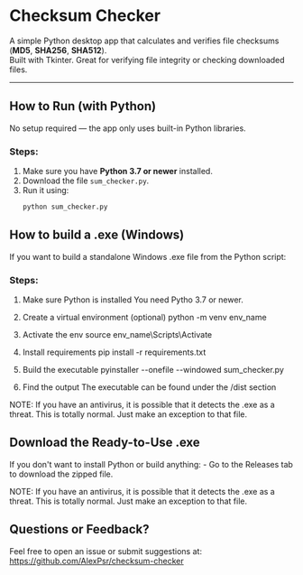 # Checksum Checker

A simple Python desktop app that calculates and verifies file checksums (**MD5**, **SHA256**, **SHA512**).  
Built with Tkinter. Great for verifying file integrity or checking downloaded files.

---

## How to Run (with Python)

No setup required — the app only uses built-in Python libraries.

### Steps:

1. Make sure you have **Python 3.7 or newer** installed.
2. Download the file `sum_checker.py`.
3. Run it using:
   ```bash
   python sum_checker.py

## How to build a .exe (Windows)

If you want to build a standalone Windows .exe file from the Python script:

 ### Steps:

1. Make sure Python is installed
   You need Pytho 3.7 or newer.
   
3. Create a virtual environment (optional)
   python -m venv env_name
4. Activate the env
  source env_name\Scripts\Activate
5. Install requirements
   pip install -r requirements.txt
6. Build the executable
   pyinstaller --onefile --windowed sum_checker.py
7. Find the output
   The executable can be found under the /dist section

NOTE: If you have an antivirus, it is possible that it detects the .exe as a threat.
      This is totally normal. Just make an exception to that file.


## Download the Ready-to-Use .exe

If you don't want to install Python or build anything:
    - Go to the Releases tab to download the zipped file.

NOTE: If you have an antivirus, it is possible that it detects the .exe as a threat.
      This is totally normal. Just make an exception to that file.

## Questions or Feedback?

Feel free to open an issue or submit suggestions at: https://github.com/AlexPsr/checksum-checker
